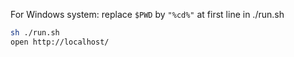 For Windows system: replace `$PWD` by `"%cd%"` at first line in ./run.sh
```sh
sh ./run.sh
open http://localhost/